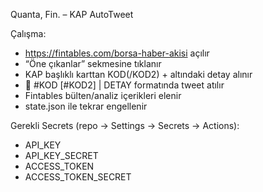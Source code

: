 Quanta, Fin. – KAP AutoTweet

Çalışma:
- https://fintables.com/borsa-haber-akisi açılır
- “Öne çıkanlar” sekmesine tıklanır
- KAP başlıklı karttan KOD(/KOD2) + altındaki detay alınır
- 📰 #KOD [#KOD2] | DETAY formatında tweet atılır
- Fintables bülten/analiz içerikleri elenir
- state.json ile tekrar engellenir

Gerekli Secrets (repo → Settings → Secrets → Actions):
- API_KEY
- API_KEY_SECRET
- ACCESS_TOKEN
- ACCESS_TOKEN_SECRET
